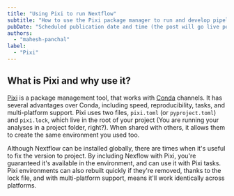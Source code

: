 ```yaml
---
title: "Using Pixi to run Nextflow"
subtitle: "How to use the Pixi package manager to run and develop pipelines"
pubDate: "Scheduled publication date and time (the post will go live post-website rebuild if the current date surpasses this timestamp). Format: YYYY-MM-DDTHH:MM:SS+HH:MM" (without quotes!)
authors: 
  - "mahesh-panchal"
label:
  - "Pixi"
---
```


## What is Pixi and why use it?

[Pixi](https://pixi.sh/) is a package management tool, that works with [Conda](https://anaconda.org/anaconda/conda) channels.
It has several advantages over Conda, including speed, reproducibility, tasks, and multi-platform support. Pixi uses two files,
`pixi.toml` (or `pyproject.toml`) and `pixi.lock`, which live in the root of your project (You are running your analyses in a 
project folder, right?). When shared with others, it allows them to create the same environment you used too.

Although Nextflow can be installed globally, there are times when it's useful to fix the version to project. By including Nexflow
with Pixi, you're guaranteed it's available in the environment, and can use it with Pixi tasks. Pixi environments can also rebuilt
quickly if they're removed, thanks to the lock file, and with multi-platform support, means it'll work identically across platforms.
